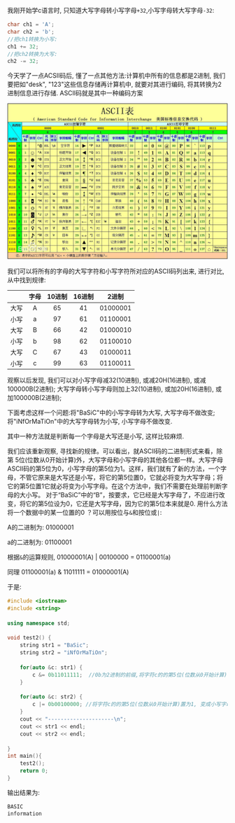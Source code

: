 我刚开始学c语言时, 只知道大写字母转小写字母`+32`,小写字母转大写字母`-32`:

```cpp
char ch1 = 'A';
char ch2 = 'b';
//把ch1转换为小写:
ch1 += 32;
//把ch2转换为大写:
ch2 -= 32;
```

今天学了一点ACSII码后, 懂了一点其他方法:计算机中所有的信息都是2进制, 我们要把如"desk", "123"这些信息存储再计算机中, 就要对其进行编码, 将其转换为2进制信息进行存储. ASCII码就是其中一种编码方案



![ascii-Table](assets\ascii-Table.jpg)





我们可以将所有的字母的大写字符和小写字符所对应的ASCII码列出来, 进行对比, 从中找到规律:

|      | 字母 | 10进制 | 16进制 |  2进制   |
| :--: | :--: | :----: | :----: | :------: |
| 大写 |  A   |   65   |   41   | 01000001 |
| 小写 |  a   |   97   |   61   | 01100001 |
| 大写 |  B   |   66   |   42   | 01000010 |
| 小写 |  b   |   98   |   62   | 01100010 |
| 大写 |  C   |   67   |   43   | 01000011 |
| 小写 |  c   |   99   |   63   | 01100011 |

观察以后发现, 我们可以对小写字母减32(10进制), 或减20H(16进制), 或减100000B(2进制); 大写字母转小写字母则加上32(10进制), 或加20H(16进制), 或加100000B(2进制);

下面考虑这样一个问题:将"BaSiC"中的小写字母转为大写, 大写字母不做改变; 将"iNfOrMaTiOn"中的大写字母转为小写,  小写字母不做改变.

其中一种方法就是判断每一个字母是大写还是小写, 这样比较麻烦.

我们应该重新观察, 寻找新的规律。可以看出，就ASCⅡ码的二进制形式来看，除第
5位(位数从0开始计算)外，大写字母和小写字母的其他各位都一样。大写字母ASCⅡ码的第5位为0，小写字母的第5位为1。这样，我们就有了新的方法，一个字母，不管它原来是大写还是小写，将它的第5位置0，它就必将变为大写字母；将它的第5位置1它就必将变为小写字母。在这个方法中，我们不需要在处理前判断字母的大小写。
对于“BaSiC”中的“B”，按要求，它已经是大写字母了，不应进行改变，将它的第5位设为0，它还是大写字母，因为它的第5位本来就是0.
用什么方法将一个数据中的某一位置的0 ？可以用按位与`&`和按位或`|`:

A的二进制为:  01000001

a的二进制为:  01100001

根据`&`的运算规则, 01000001(A)  | 00100000 = 01100001(a)

同理						 01100001(a)  & 11011111 = 01000001(A)

于是:

```cpp
#include <iostream>
#include <string>

using namespace std;

void test2() {
    string str1 = "BaSic";
    string str2 = "iNfOrMaTiOn";

    for(auto &c: str1) {
        c &= 0b11011111;  //0b为2进制的前缀,将字符c的的第5位(位数从0开始计算)置为0, 变成大写字母
    }

    for(auto &c: str2) {
        c |= 0b00100000; //将字符c的的第5位(位数从0开始计算)置为1, 变成小写字母
    }
    cout << "---------------------\n";
    cout << str1 << endl;
    cout << str2 << endl;

}
int main(){
    test2();
    return 0;
}
```

输出结果为:

```
BASIC
information
```









